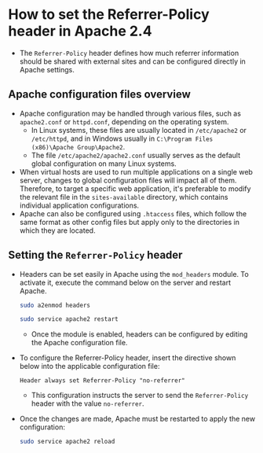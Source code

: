 # How to set the Referrer-Policy header in Apache 2.4

* The `Referrer-Policy` header defines how much referrer information should be shared with external sites and can be configured directly in Apache settings.

## Apache configuration files overview

* Apache configuration may be handled through various files, such as `apache2.conf` or `httpd.conf`, depending on the operating system.
  * In Linux systems, these files are usually located in `/etc/apache2` or `/etc/httpd`, and in Windows usually in `C:\Program Files (x86)\Apache Group\Apache2`.
  * The file `/etc/apache2/apache2.conf` usually serves as the default global configuration on many Linux systems.
* When virtual hosts are used to run multiple applications on a single web server, changes to global configuration files will impact all of them. Therefore, to target a specific web application, it's preferable to modify the relevant file in the `sites-available` directory, which contains individual application configurations.
* Apache can also be configured using `.htaccess` files, which follow the same format as other config files but apply only to the directories in which they are located.

## Setting the `Referrer-Policy` header

* Headers can be set easily in Apache using the `mod_headers` module. To activate it, execute the command below on the server and restart Apache.

  ```bash
  sudo a2enmod headers
  ```

  ```bash
  sudo service apache2 restart
  ```

  * Once the module is enabled, headers can be configured by editing the Apache configuration file.
* To configure the Referrer-Policy header, insert the directive shown below into the applicable configuration file:

  ```apacheconf
  Header always set Referrer-Policy "no-referrer"
  ```

  * This configuration instructs the server to send the `Referrer-Policy` header with the value `no-referrer`.
* Once the changes are made, Apache must be restarted to apply the new configuration:

  ```bash
  sudo service apache2 reload
  ```
